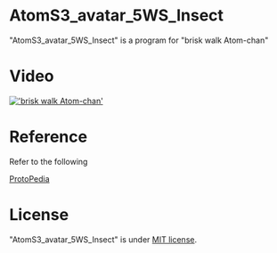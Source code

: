 # AtomS3_avatar_5WS_Insect

"AtomS3_avatar_5WS_Insect" is a program for "brisk walk Atom-chan"

# Video

[!['brisk walk Atom-chan'](https://github.com/momog1965/AtomS3_avatar_5WS_Insect/assets/143862923/a54026a4-a72d-441e-ac59-7ff79da08db7)](https://www.youtube.com/watch?v=dTvC04w1OhE)

# Reference

Refer to the following

[ProtoPedia](https://protopedia.net/prototype/4237)

# License
 
"AtomS3_avatar_5WS_Insect" is under [MIT license](https://en.wikipedia.org/wiki/MIT_License).

